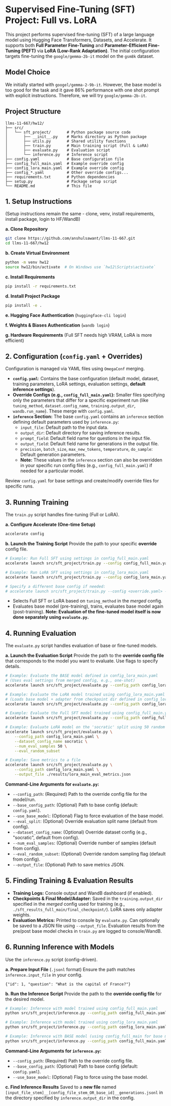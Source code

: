 # Supervised Fine-Tuning (SFT) Project: Full vs. LoRA

This project performs supervised fine-tuning (SFT) of a large language model using Hugging Face Transformers, Datasets, and Accelerate. It supports both **Full Parameter Fine-Tuning** and **Parameter-Efficient Fine-Tuning (PEFT)** via **LoRA (Low-Rank Adaptation)**. The initial configuration targets fine-tuning the `google/gemma-2b-it` model on the `gsm8k` dataset.

## Model Choice
We initially started with `googel/gemma-2-9b-it`. However, the base model is too good for the task and it gave 86% performance with one shot prompt with explicit instructions. Therefore, we will try `google/gemma-2b-it`.

## Project Structure

```text
llms-11-667/hw12/
├── src/
│   └── sft_project/       # Python package source code
│       ├── __init__.py    # Marks directory as Python package
│       ├── utils.py       # Shared utility functions
│       ├── train.py       # Main training script (Full & LoRA)
│       ├── evaluate.py    # Evaluation script
│       └── inference.py   # Inference script
├── config.yaml            # Base configuration file
├── config_full_main.yaml  # Example override config
├── config_lora_main.yaml  # Example override config
├── config_*.yaml          # Other override configs...
├── requirements.txt       # Python dependencies
├── setup.py               # Package setup script
└── README.md              # This file
```

## 1. Setup Instructions

(Setup instructions remain the same - clone, venv, install requirements, install package, login to HF/WandB)

**a. Clone Repository**
```bash
git clone https://github.com/anshulsawant/llms-11-667.git
cd llms-11-667/hw12 
```
**b. Create Virtual Environment**
```bash
python -m venv hw12
source hw12/bin/activate  # On Windows use `hw12\Scripts\activate`
```
**c. Install Requirements**
```bash
pip install -r requirements.txt
```
**d. Install Project Package**
```bash
pip install -e .
```
**e. Hugging Face Authentication** (`huggingface-cli login`)

**f. Weights & Biases Authentication** (`wandb login`)

**g. Hardware Requirements** (Full SFT needs high VRAM, LoRA is more efficient)

## 2. Configuration (`config.yaml` + Overrides)

Configuration is managed via YAML files using `OmegaConf` merging.

* **`config.yaml`**: Contains the base configuration (default model, dataset, training parameters, LoRA settings, evaluation settings, **default inference settings**).
* **Override Configs (e.g., `config_full_main.yaml`):** Smaller files specifying only the parameters that differ for a specific experiment run (like `tuning_method`, `dataset.config_name`, `training.output_dir`, `wandb.run_name`). These merge with `config.yaml`.
* **`inference` Section:** The base `config.yaml` contains an `inference` section defining default parameters used by `inference.py`:
    * `input_file`: Default path to the input data.
    * `output_dir`: Default directory for saving inference results.
    * `prompt_field`: Default field name for questions in the input file.
    * `output_field`: Default field name for generations in the output file.
    * `precision`, `batch_size`, `max_new_tokens`, `temperature`, `do_sample`: Default generation parameters.
    * **Note:** These values in the `inference` section can also be overridden in your specific run config files (e.g., `config_full_main.yaml`) if needed for a particular model.

Review `config.yaml` for base settings and create/modify override files for specific runs.

## 3. Running Training

The `train.py` script handles fine-tuning (Full or LoRA).

**a. Configure Accelerate (One-time Setup)**
```bash
accelerate config
```

**b. Launch the Training Script**
Provide the path to your specific **override** config file.
```bash
# Example: Run Full SFT using settings in config_full_main.yaml
accelerate launch src/sft_project/train.py --config config_full_main.yaml

# Example: Run LoRA SFT using settings in config_lora_main.yaml
accelerate launch src/sft_project/train.py --config config_lora_main.yaml

# Specify a different base config if needed:
# accelerate launch src/sft_project/train.py --config <override.yaml> --base_config <base.yaml>
```
* Selects Full SFT or LoRA based on `tuning_method` in the *merged* config.
* Evaluates base model (pre-training), trains, evaluates base model again (post-training). **Note: Evaluation of the fine-tuned model itself is now done separately using `evaluate.py`.**

## 4. Running Evaluation

The `evaluate.py` script handles evaluation of base or fine-tuned models.

**a. Launch the Evaluation Script**
Provide the path to the **override config file** that corresponds to the model you want to evaluate. Use flags to specify details.
```bash
# Example: Evaluate the BASE model defined in config_lora_main.yaml
# (Uses eval settings from merged config, e.g., one-shot)
accelerate launch src/sft_project/evaluate.py --config_path config_lora_main.yaml --use_base_model

# Example: Evaluate the LoRA model trained using config_lora_main.yaml
# (Loads base model + adapter from checkpoint dir defined in config_lora_main.yaml)
accelerate launch src/sft_project/evaluate.py --config_path config_lora_main.yaml

# Example: Evaluate the Full SFT model trained using config_full_main.yaml
accelerate launch src/sft_project/evaluate.py --config_path config_full_main.yaml

# Example: Evaluate LoRA model on the 'socratic' split using 50 random samples
accelerate launch src/sft_project/evaluate.py \
    --config_path config_lora_main.yaml \
    --dataset_config_name socratic \
    --num_eval_samples 50 \
    --eval_random_subset

# Example: Save metrics to a file
accelerate launch src/sft_project/evaluate.py \
    --config_path config_lora_main.yaml \
    --output_file ./results/lora_main_eval_metrics.json

```
**Command-Line Arguments for `evaluate.py`:**
* `--config_path`: (Required) Path to the override config file for the model/run.
* `--base_config_path`: (Optional) Path to base config (default: `config.yaml`).
* `--use_base_model`: (Optional) Flag to force evaluation of the base model.
* `--eval_split`: (Optional) Override evaluation split name (default from config).
* `--dataset_config_name`: (Optional) Override dataset config (e.g., "socratic", default from config).
* `--num_eval_samples`: (Optional) Override number of samples (default from config).
* `--eval_random_subset`: (Optional) Override random sampling flag (default from config).
* `--output_file`: (Optional) Path to save metrics JSON.

## 5. Finding Training & Evaluation Results

* **Training Logs:** Console output and WandB dashboard (if enabled).
* **Checkpoints & Final Model/Adapter:** Saved in the `training.output_dir` specified in the *merged* config used for training (e.g., `./sft_results_full_main/final_checkpoint/`). LoRA saves only adapter weights.
* **Evaluation Metrics:** Printed to console by `evaluate.py`. Can optionally be saved to a JSON file using `--output_file`. Evaluation results from the pre/post base model checks in `train.py` are logged to console/WandB.

## 6. Running Inference with Models

Use the `inference.py` script (config-driven).

**a. Prepare Input File** (`.jsonl` format)
Ensure the path matches `inference.input_file` in your config.
```jsonl
{"id": 1, "question": "What is the capital of France?"}
```

**b. Run the Inference Script**
Provide the path to the **override config file** for the desired model.
```bash
# Example: Inference with model trained using config_full_main.yaml
python src/sft_project/inference.py --config_path config_full_main.yaml

# Example: Inference with model trained using config_lora_main.yaml
python src/sft_project/inference.py --config_path config_lora_main.yaml

# Example: Inference with BASE model (using config_full_main for base model info)
python src/sft_project/inference.py --config_path config_full_main.yaml --use_base_model
```
**Command-Line Arguments for `inference.py`:**
* `--config_path`: (Required) Path to the override config file.
* `--base_config_path`: (Optional) Path to base config (default: `config.yaml`).
* `--use_base_model`: (Optional) Flag to force using the base model.

**c. Find Inference Results**
Saved to a **new file** named `[input_file_stem]__[config_file_stem_OR_base_id]__generations.jsonl` in the directory specified by `inference.output_dir` in the config.

